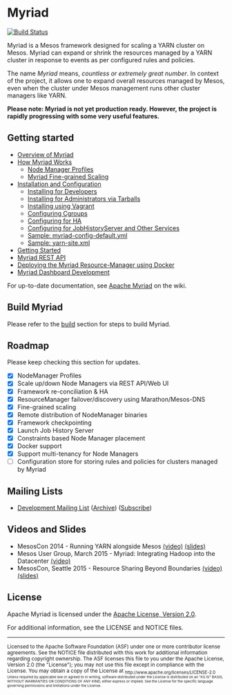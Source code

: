 # Myriad

[![Build Status](https://travis-ci.org/apache/incubator-myriad.svg)](https://travis-ci.org/apache/incubator-myriad)

Myriad is a Mesos framework designed for scaling a YARN cluster on Mesos. Myriad can expand or shrink the resources managed by a YARN cluster in response to events as per configured rules and policies.

The name _Myriad_ means, _countless or extremely great number_. In context of the project, it allows one to expand overall resources managed by Mesos, even when the cluster under Mesos management runs other cluster managers like YARN.

**Please note: Myriad is not yet production ready. However, the project is rapidly progressing with some very useful features.** 

## Getting started

* [Overview of Myriad](docs/myriad-overview.md)
* [How Myriad Works](docs/how-it-works.md)
    * [Node Manager Profiles](docs/node-manager-profiles.md)
    * [Myriad Fine-grained Scaling](docs/myriad-fine-grained-scaling.md)
* [Installation and Configuration](docs/install-overview.md)
    * [Installing for Developers](docs/myriad-dev.md)
    * [Installing for Administrators via Tarballs](docs/myriad-remote-distribution-configuration.md)
    * [Installing using Vagrant](docs/vagrant.md)
    * [Configuring Cgroups](docs/cgroups.md)
    * [Configuring for HA](docs/ha-config.md)
    * [Configuring for JobHistoryServer and Other Services](docs/config-jobhistoryserver-services.md)
    * [Sample: myriad-config-default.yml](docs/myriad-configuration.md)
    * [Sample: yarn-site.xml](docs/sample-yarn-site.md)
* [Getting Started](docs/getting-started.md)
* [Myriad REST API](docs/API.md)
* [Deploying the Myriad Resource-Manager using Docker](docker/README.md)
* [Myriad Dashboard Development](docs/myriad-dashboard.md)


For up-to-date documentation, see [Apache Myriad](https://cwiki.apache.org/confluence/display/MYRIAD/Myriad+Home) on the wiki.

## Build Myriad
Please refer to the [build](docs/myriad-dev.md#step-1-build-myriad) section for steps to build Myriad.

## Roadmap
Please keep checking this section for updates.

- [x] NodeManager Profiles
- [x] Scale up/down Node Managers via REST API/Web UI
- [x] Framework re-conciliation & HA
- [x] ResourceManager failover/discovery using Marathon/Mesos-DNS
- [x] Fine-grained scaling
- [x] Remote distribution of NodeManager binaries
- [x] Framework checkpointing
- [x] Launch Job History Server
- [x] Constraints based Node Manager placement
- [x] Docker support
- [x] Support multi-tenancy for Node Managers
- [ ] Configuration store for storing rules and policies for clusters managed by Myriad

## Mailing Lists

* [Development Mailing List](mailto:dev@myriad.incubator.apache.org) ([Archive](https://mail-archives.apache.org/mod_mbox/myriad-dev/)) ([Subscribe](mailto:dev-subscribe@myriad.incubator.apache.org))

## Videos and Slides
* MesosCon 2014 - Running YARN alongside Mesos [(video)](https://www.youtube.com/watch?v=d7vZWm_xS9c) [(slides)](https://speakerdeck.com/mohit/running-yarn-alongside-mesos-mesoscon-2014)
* Mesos User Group, March 2015 - Myriad: Integrating Hadoop into the Datacenter [(video)](http://www.youtube.com/watch?v=UMu9n4f62GI)
* MesosCon, Seattle 2015 - Resource Sharing Beyond Boundaries [(video)](https://www.youtube.com/watch?v=lU2VE08fOD4) [(slides)](http://events.linuxfoundation.org/sites/events/files/slides/Apache_Myriad_MesosCon_2015.pdf)

## License

Apache Myriad is licensed under the [Apache License, Version 2.0](http://www.apache.org/licenses/LICENSE-2.0).

For additional information, see the LICENSE and NOTICE files.

---
<sub>
Licensed to the Apache Software Foundation (ASF) under one
or more contributor license agreements.  See the NOTICE file
distributed with this work for additional information
regarding copyright ownership.  The ASF licenses this file
to you under the Apache License, Version 2.0 (the
"License"); you may not use this file except in compliance
with the License.  You may obtain a copy of the License at

<sub>
  http://www.apache.org/licenses/LICENSE-2.0

<sub>
Unless required by applicable law or agreed to in writing,
software distributed under the License is distributed on an
"AS IS" BASIS, WITHOUT WARRANTIES OR CONDITIONS OF ANY
KIND, either express or implied.  See the License for the
specific language governing permissions and limitations
under the License.
